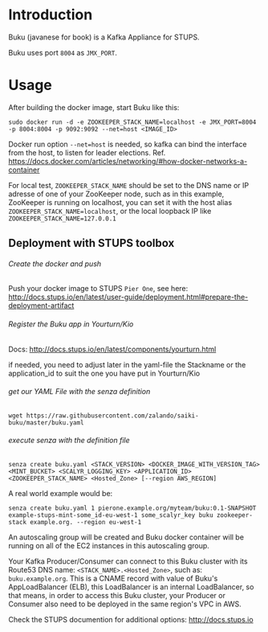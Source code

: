Introduction
============
Buku (javanese for book) is a Kafka Appliance for STUPS.

Buku uses port ```8004``` as ```JMX_PORT```.

Usage
=====
After building the docker image, start Buku like this:
```
sudo docker run -d -e ZOOKEEPER_STACK_NAME=localhost -e JMX_PORT=8004 -p 8004:8004 -p 9092:9092 --net=host <IMAGE_ID>
```
Docker run option ```--net=host``` is needed, so kafka can bind the interface from the host, to listen for leader elections. Ref. https://docs.docker.com/articles/networking/#how-docker-networks-a-container

For local test, ```ZOOKEEPER_STACK_NAME``` should be set to the DNS name or IP adresse of one of your ZooKeeper node, such as in this example, ZooKeeper is running on localhost, you can set it with the host alias ```ZOOKEEPER_STACK_NAME=localhost```, or the local loopback IP like ```ZOOKEEPER_STACK_NAME=127.0.0.1```

Deployment with STUPS toolbox
-----------------------------

###### Create the docker and push

Push your docker image to STUPS ```Pier One```, see here: http://docs.stups.io/en/latest/user-guide/deployment.html#prepare-the-deployment-artifact

###### Register the Buku app in Yourturn/Kio

Docs: http://docs.stups.io/en/latest/components/yourturn.html

if needed, you need to adjust later in the yaml-file the Stackname or the application_id to suit the one you have put in Yourturn/Kio

###### get our YAML File with the senza definition
```
wget https://raw.githubusercontent.com/zalando/saiki-buku/master/buku.yaml
```

###### execute senza with the definition file

```
senza create buku.yaml <STACK_VERSION> <DOCKER_IMAGE_WITH_VERSION_TAG> <MINT_BUCKET> <SCALYR_LOGGING_KEY> <APPLICATION_ID> <ZOOKEEPER_STACK_NAME> <Hosted_Zone> [--region AWS_REGION]
```

A real world example would be:
```
senza create buku.yaml 1 pierone.example.org/myteam/buku:0.1-SNAPSHOT example-stups-mint-some_id-eu-west-1 some_scalyr_key buku zookeeper-stack example.org. --region eu-west-1
```

An autoscaling group will be created and Buku docker container will be running on all of the EC2 instances in this autoscaling group.

Your Kafka Producer/Consumer can connect to this Buku cluster with its Route53 DNS name: ```<STACK_NAME>.<Hosted_Zone>```, such as: ```buku.example.org```. This is a CNAME record with value of Buku's AppLoadBalancer (ELB), this LoadBalancer is an internal LoadBalancer, so that means, in order to access this Buku cluster, your Producer or Consumer also need to be deployed in the same region's VPC in AWS.

Check the STUPS documention for additional options:
http://docs.stups.io

